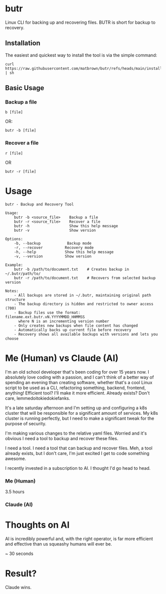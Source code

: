 # butr
Linux CLI for backing up and recovering files. BUTR is short for backup to recovery.

## Installation

The easiest and quickest way to install the tool is via the simple command:

```
curl https://raw.githubusercontent.com/matbrown/butr/refs/heads/main/install.sh | sh
```

## Basic Usage

### Backup a file
```
b [file]
```
OR:
```
butr -b [file]
```

### Recover a file
```
r [file]
```
OR
```
butr -r [file]
```

# Usage
```
butr - Backup and Recovery Tool

Usage:
    butr -b <source_file>    Backup a file
    butr -r <source_file>    Recover a file
    butr -h                  Show this help message
    butr -v                  Show version

Options:
    -b, --backup            Backup mode
    -r, --recover          Recovery mode
    -h, --help             Show this help message
    -v, --version          Show version

Example:
    butr -b /path/to/document.txt    # Creates backup in ~/.butr/path/to/
    butr -r /path/to/document.txt    # Recovers from selected backup version

Notes:
    - All backups are stored in ~/.butr, maintaining original path structure
    - The backup directory is hidden and restricted to owner access (700)
    - Backup files use the format: filename.ext.butr.vN.YYYYMMDD_HHMMSS
      where N is an incrementing version number
    - Only creates new backups when file content has changed
    - Automatically backs up current file before recovery
    - Recovery shows all available backups with versions and lets you choose
```

# Me (Human) vs Claude (AI)

I'm an old school developer that's been coding for over 15 years now. I absolutely love coding with a passion, and I can't think of a better way of spending an evening than creating software, whether that's a cool Linux script to be used as a CLI, refactoring something, backend, frontend, anything! Efficient tool? I'll make it more efficient. Already exists? Don't care, lemmedoitokiedokiefanks. 

It's a late saturday afternoon and I'm setting up and configuring a k8s cluster that will be responsible for a significant amount of services. My k8s cluster is running perfectly, but I need to make a significant tweak for the purpose of security. 

I'm making various changes to the relative yaml files. Worried  and it's obvious I need a tool to backup and recover these files.

I need a tool. I need a tool that can backup and recover files. Meh, a tool already exists, but I don't care, I'm just excited I get to code something awesome. 

I recently invested in a subscription to AI. I thought I'd go head to head. 

### Me (Human)

3.5 hours 

### Claude (AI)

# Thoughts on AI 

AI is incredibly powerful and, with the right operator, is far more efficient and effective than us squeashy humans will ever be. 

~ 30 seconds 

# Result? 

Claude wins. 
